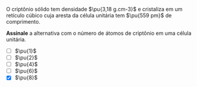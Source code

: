 O criptônio sólido tem densidade $\pu{3,18 g.cm-3}$ e cristaliza em um retículo cúbico cuja aresta da célula unitária tem $\pu{559 pm}$ de comprimento.

**Assinale** a alternativa com o número de átomos de criptônio em uma célula unitária.

- [ ] $\pu{1}$
- [ ] $\pu{2}$
- [ ] $\pu{4}$
- [ ] $\pu{6}$
- [x] $\pu{8}$
